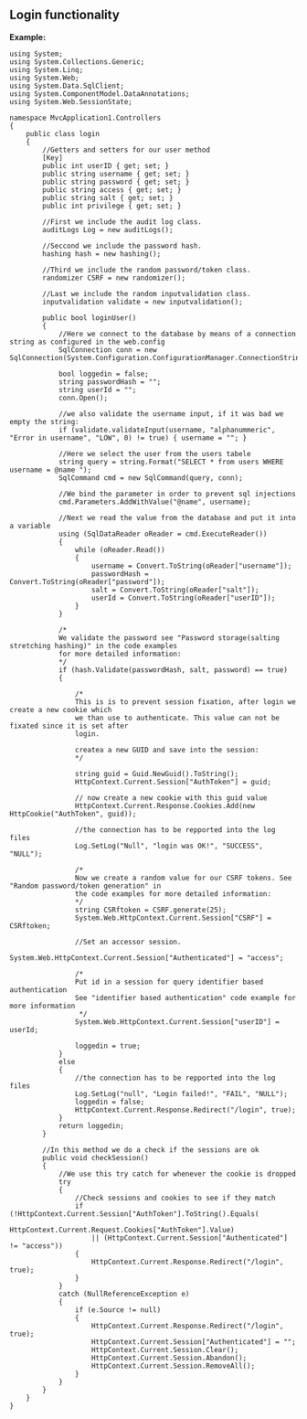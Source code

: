 Login functionality
-------

**Example:**
	
	using System;
	using System.Collections.Generic;
	using System.Linq;
	using System.Web;
	using System.Data.SqlClient;
	using System.ComponentModel.DataAnnotations;
	using System.Web.SessionState;

	namespace MvcApplication1.Controllers
	{
		public class login
		{
			//Getters and setters for our user method
			[Key]
			public int userID { get; set; }
			public string username { get; set; }
			public string password { get; set; }
			public string access { get; set; }
			public string salt { get; set; }
			public int privilege { get; set; }

			//First we include the audit log class.
			auditLogs Log = new auditLogs();

			//Seccond we include the password hash.
			hashing hash = new hashing();

			//Third we include the random password/token class.
			randomizer CSRF = new randomizer();

			//Last we include the random inputvalidation class.
			inputvalidation validate = new inputvalidation();

			public bool loginUser()
			{
				//Here we connect to the database by means of a connection string as configured in the web.config
				SqlConnection conn = new SqlConnection(System.Configuration.ConfigurationManager.ConnectionStrings["users"].ConnectionString);

				bool loggedin = false;
            	string passwordHash = "";
            	string userId = "";
				conn.Open();

				//we also validate the username input, if it was bad we empty the string:
				if (validate.validateInput(username, "alphanummeric", "Error in username", "LOW", 0) != true) { username = ""; }

				//Here we select the user from the users tabele
				string query = string.Format("SELECT * from users WHERE username = @name ");
				SqlCommand cmd = new SqlCommand(query, conn);

				//We bind the parameter in order to prevent sql injections
				cmd.Parameters.AddWithValue("@name", username);

				//Next we read the value from the database and put it into a variable
				using (SqlDataReader oReader = cmd.ExecuteReader())
				{
					while (oReader.Read())
					{
						username = Convert.ToString(oReader["username"]);
						passwordHash = Convert.ToString(oReader["password"]);
						salt = Convert.ToString(oReader["salt"]);
						userId = Convert.ToString(oReader["userID"]);
					}
				}

				/*
				We validate the password see "Password storage(salting stretching hashing)" in the code examples
				for more detailed information:
				*/
				if (hash.Validate(passwordHash, salt, password) == true)
				{

					/*
					This is is to prevent session fixation, after login we create a new cookie which
					we than use to authenticate. This value can not be fixated since it is set after 
					login.
				 
					createa a new GUID and save into the session:
					*/

					string guid = Guid.NewGuid().ToString();
					HttpContext.Current.Session["AuthToken"] = guid;

					// now create a new cookie with this guid value
					HttpContext.Current.Response.Cookies.Add(new HttpCookie("AuthToken", guid));

					//the connection has to be repported into the log files
					Log.SetLog("Null", "login was OK!", "SUCCESS", "NULL");

					/*
					Now we create a random value for our CSRF tokens. See "Random password/token generation" in
					the code examples for more detailed information:
					*/
					string CSRftoken = CSRF.generate(25);
					System.Web.HttpContext.Current.Session["CSRF"] = CSRftoken;

					//Set an accessor session.
					System.Web.HttpContext.Current.Session["Authenticated"] = "access";

					/*
					Put id in a session for query identifier based authentication
					See "identifier based authentication" code example for more information
					 */
					System.Web.HttpContext.Current.Session["userID"] = userId;

					loggedin = true;
				}
				else
				{
					//the connection has to be repported into the log files
					Log.SetLog("null", "Login failed!", "FAIL", "NULL");
					loggedin = false;
					HttpContext.Current.Response.Redirect("/login", true);
				}
				return loggedin;
			}

			//In this method we do a check if the sessions are ok
			public void checkSession()
			{
				//We use this try catch for whenever the cookie is dropped
				try
				{   
					//Check sessions and cookies to see if they match
					if (!HttpContext.Current.Session["AuthToken"].ToString().Equals(
						HttpContext.Current.Request.Cookies["AuthToken"].Value)
						|| (HttpContext.Current.Session["Authenticated"] != "access"))
					{
						HttpContext.Current.Response.Redirect("/login", true);
					}
				}
				catch (NullReferenceException e)
				{
					if (e.Source != null)
					{   
						HttpContext.Current.Response.Redirect("/login", true);
						HttpContext.Current.Session["Authenticated"] = "";
						HttpContext.Current.Session.Clear();
						HttpContext.Current.Session.Abandon();
						HttpContext.Current.Session.RemoveAll();
					}
				}
			}
		}
	}

